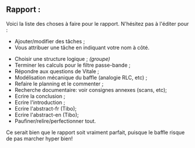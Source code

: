 Rapport :
---------
Voici la liste des choses à faire pour le rapport. N'hésitez pas à l'éditer pour :
* Ajouter/modifier des tâches ;
* Vous attribuer une tâche en indiquant votre nom à côté.


- Choisir une structure logique ; *(groupe)*
- Terminer les calculs pour le filtre passe-bande ; 
- Répondre aux questions de Vitale ;
- Modélisation mécanique du baffle (analogie RLC, etc) ;
- Refaire le planning et le commenter ;
- Recherche documentaire: voir consignes annexes (scans, etc);
- Ecrire la conclusion ;
- Ecrire l'introduction ;
- Ecrire l'abstract-fr (Tibo);
- Ecrire l'abstract-en (Tibo);
- Paufiner/relire/perfectionner tout.

Ce serait bien que le rapport soit vraiment parfait, puisque le baffle risque de pas marcher hyper bien!
